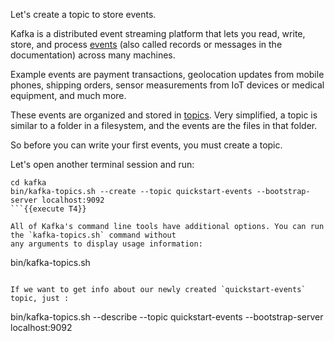 Let's create a topic to store events.


Kafka is a distributed event streaming platform that lets you read, write, store, 
and process [events](https://kafka.apache.org/documentation/#messages) (also called
records or messages in the documentation) across many machines.

Example events are payment transactions, geolocation updates from mobile phones, shipping orders,
sensor measurements from IoT devices or medical equipment, and much more.

These events are organized and stored in [topics](https://kafka.apache.org/documentation/#intro_topics).
Very simplified, a topic is similar to a
folder in a filesystem, and the events are the files in that folder.

So before you can write your first events, you must create a topic.

Let's open another terminal session and run: 

```
cd kafka
bin/kafka-topics.sh --create --topic quickstart-events --bootstrap-server localhost:9092
```{{execute T4}}

All of Kafka's command line tools have additional options. You can run the `kafka-topics.sh` command without
any arguments to display usage information:

```
bin/kafka-topics.sh
```{{execute T4}}

If we want to get info about our newly created `quickstart-events` topic, just :

```
bin/kafka-topics.sh --describe --topic quickstart-events --bootstrap-server localhost:9092
```{{execute T4}}

